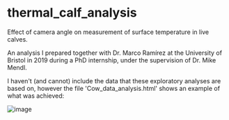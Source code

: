 # thermal_calf_analysis
Effect of camera angle on measurement of surface temperature in live calves.

An analysis I prepared together with Dr. Marco Ramírez at the University of Bristol in 2019 during a PhD internship, under the supervision of Dr. Mike Mendl.

I haven't (and cannot) include the data that these exploratory analyses are based on, however the file 'Cow_data_analysis.html' shows an example of what was achieved:

![image](https://user-images.githubusercontent.com/44421522/201999629-aeafbd2b-99ed-4a78-845a-2ad3aecdcc6c.png)
